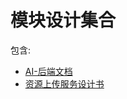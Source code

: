# 模块设计集合

包含:
+ <a href="AI-后端文档.md" description="First topic description.">AI-后端文档</a>
+ <a href="资源上传服务设计书.md" description="Second topic description.">资源上传服务设计书</a>